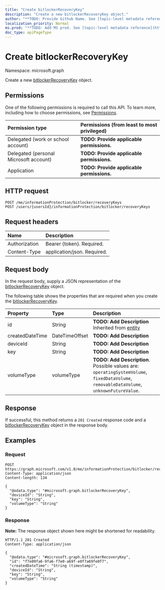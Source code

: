 ```yaml
---
title: "Create bitlockerRecoveryKey"
description: "Create a new bitlockerRecoveryKey object."
author: "**TODO: Provide Github Name. See [topic-level metadata reference](https://msgo.azurewebsites.net/add/document/guidelines/metadata.html#topic-level-metadata)**"
localization_priority: Normal
ms.prod: "**TODO: Add MS prod. See [topic-level metadata reference](https://msgo.azurewebsites.net/add/document/guidelines/metadata.html#topic-level-metadata)**"
doc_type: apiPageType
---
```


# Create bitlockerRecoveryKey
Namespace: microsoft.graph



Create a new [bitlockerRecoveryKey](../resources/bitlockerrecoverykey.md) object.

## Permissions
One of the following permissions is required to call this API. To learn more, including how to choose permissions, see [Permissions](/graph/permissions-reference).

|Permission type|Permissions (from least to most privileged)|
|:---|:---|
|Delegated (work or school account)|**TODO: Provide applicable permissions.**|
|Delegated (personal Microsoft account)|**TODO: Provide applicable permissions.**|
|Application|**TODO: Provide applicable permissions.**|

## HTTP request

<!-- {
  "blockType": "ignored"
}
-->
``` http
POST /me/informationProtection/bitlocker/recoveryKeys
POST /users/{usersId}/informationProtection/bitlocker/recoveryKeys
```

## Request headers
|Name|Description|
|:---|:---|
|Authorization|Bearer {token}. Required.|
|Content-Type|application/json. Required.|

## Request body
In the request body, supply a JSON representation of the [bitlockerRecoveryKey](../resources/bitlockerrecoverykey.md) object.

The following table shows the properties that are required when you create the [bitlockerRecoveryKey](../resources/bitlockerrecoverykey.md).

|Property|Type|Description|
|:---|:---|:---|
|id|String|**TODO: Add Description** Inherited from [entity](../resources/entity.md)|
|createdDateTime|DateTimeOffset|**TODO: Add Description**|
|deviceId|String|**TODO: Add Description**|
|key|String|**TODO: Add Description**|
|volumeType|volumeType|**TODO: Add Description**. Possible values are: `operatingSystemVolume`, `fixedDataVolume`, `removableDataVolume`, `unknownFutureValue`.|



## Response

If successful, this method returns a `201 Created` response code and a [bitlockerRecoveryKey](../resources/bitlockerrecoverykey.md) object in the response body.

## Examples

### Request
<!-- {
  "blockType": "request",
  "name": "create_bitlockerrecoverykey_from_"
}
-->
``` http
POST https://graph.microsoft.com/v1.0/me/informationProtection/bitlocker/recoveryKeys
Content-Type: application/json
Content-length: 134

{
  "@odata.type": "#microsoft.graph.bitlockerRecoveryKey",
  "deviceId": "String",
  "key": "String",
  "volumeType": "String"
}
```


### Response
**Note:** The response object shown here might be shortened for readability.
<!-- {
  "blockType": "response",
  "truncated": true,
  "@odata.type": "microsoft.graph.bitlockerRecoveryKey"
}
-->
``` http
HTTP/1.1 201 Created
Content-Type: application/json

{
  "@odata.type": "#microsoft.graph.bitlockerRecoveryKey",
  "id": "f7e09fa6-9fa6-f7e0-a69f-e0f7a69fe0f7",
  "createdDateTime": "String (timestamp)",
  "deviceId": "String",
  "key": "String",
  "volumeType": "String"
}
```

